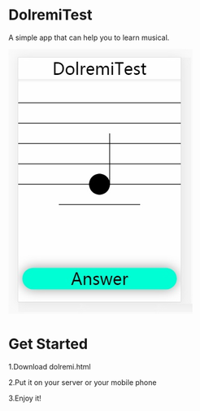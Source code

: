# DolremiTest

A simple app that can help you to learn musical.

![image](./img/image.jpg)

# Get Started

1.Download dolremi.html

2.Put it on your server or your mobile phone

3.Enjoy it!